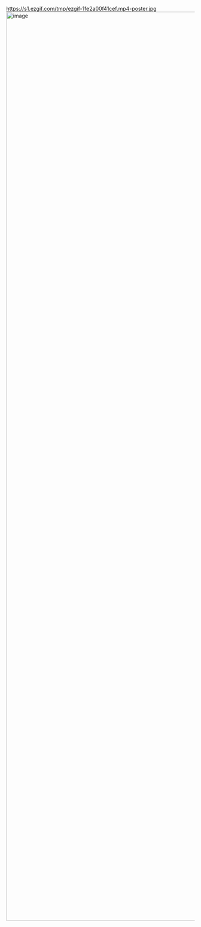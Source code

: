 https://s1.ezgif.com/tmp/ezgif-1fe2a00f41cef.mp4-poster.jpg<img width="1080" height="2424" alt="image" src="https://github.com/user-attachments/assets/70497d79-9f2c-46de-aa23-6c5aa9f80753" />
